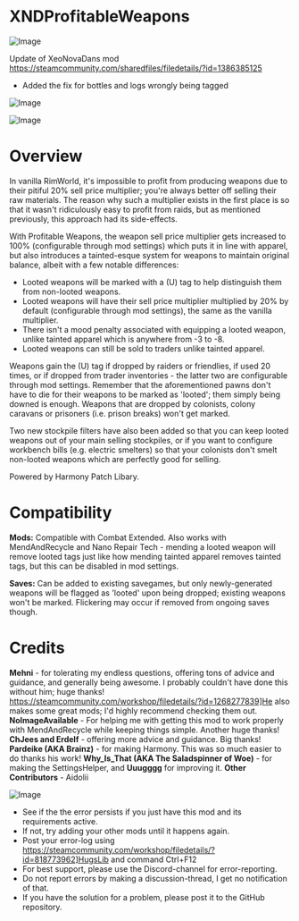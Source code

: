 # XNDProfitableWeapons

![Image](https://i.imgur.com/buuPQel.png)

Update of XeoNovaDans mod
https://steamcommunity.com/sharedfiles/filedetails/?id=1386385125

- Added the fix for bottles and logs wrongly being tagged

![Image](https://i.imgur.com/pufA0kM.png)

	
![Image](https://i.imgur.com/Z4GOv8H.png)

# **Overview**

In vanilla RimWorld, it's impossible to profit from producing weapons due to their pitiful 20% sell price multiplier; you're always better off selling their raw materials. The reason why such a multiplier exists in the first place is so that it wasn't ridiculously easy to profit from raids, but as mentioned previously, this approach had its side-effects.

With Profitable Weapons, the weapon sell price multiplier gets increased to 100% (configurable through mod settings) which puts it in line with apparel, but also introduces a tainted-esque system for weapons to maintain original balance, albeit with a few notable differences:

- Looted weapons will be marked with a (U) tag to help distinguish them from non-looted weapons.
- Looted weapons will have their sell price multiplier multiplied by 20% by default (configurable through mod settings), the same as the vanilla multiplier.
- There isn't a mood penalty associated with equipping a looted weapon, unlike tainted apparel which is anywhere from -3 to -8.
- Looted weapons can still be sold to traders unlike tainted apparel.


Weapons gain the (U) tag if dropped by raiders or friendlies, if used 20 times, or if dropped from trader inventories  - the latter two are configurable through mod settings. Remember that the aforementioned pawns don't have to die for their weapons to be marked as 'looted'; them simply being downed is enough. Weapons that are dropped by colonists, colony caravans or prisoners (i.e. prison breaks) won't get marked.

Two new stockpile filters have also been added so that you can keep looted weapons out of your main selling stockpiles, or if you want to configure workbench bills (e.g. electric smelters) so that your colonists don't smelt non-looted weapons which are perfectly good for selling.

Powered by Harmony Patch Libary.

# **Compatibility**

**Mods:**
Compatible with Combat Extended. Also works with MendAndRecycle and Nano Repair Tech - mending a looted weapon will remove looted tags just like how mending tainted apparel removes tainted tags, but this can be disabled in mod settings.

**Saves:**
Can be added to existing savegames, but only newly-generated weapons will be flagged as 'looted' upon being dropped; existing weapons won't be marked. Flickering may occur if removed from ongoing saves though.

# **Credits**

**Mehni** - for tolerating my endless questions, offering tons of advice and guidance, and generally being awesome. I probably couldn't have done this without him; huge thanks! https://steamcommunity.com/workshop/filedetails/?id=1268277839]He also makes some great mods; I'd highly recommend checking them out.
**NoImageAvailable** - For helping me with getting this mod to work properly with MendAndRecycle while keeping things simple. Another huge thanks!
**ChJees and Erdelf** - offering more advice and guidance. Big thanks!
**Pardeike (AKA Brainz)** - for making Harmony. This was so much easier to do thanks his work!
**Why_Is_That (AKA The Saladspinner of Woe)** - for making the SettingsHelper, and **Uuugggg** for improving it.
**Other Contributors** - Aidolii


![Image](https://i.imgur.com/PwoNOj4.png)



-  See if the the error persists if you just have this mod and its requirements active.
-  If not, try adding your other mods until it happens again.
-  Post your error-log using https://steamcommunity.com/workshop/filedetails/?id=818773962]HugsLib and command Ctrl+F12
-  For best support, please use the Discord-channel for error-reporting.
-  Do not report errors by making a discussion-thread, I get no notification of that.
-  If you have the solution for a problem, please post it to the GitHub repository.




